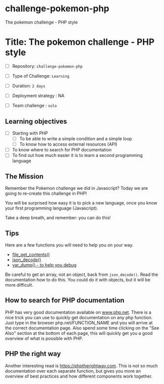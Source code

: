 # challenge-pokemon-php
The pokemon challenge - PHP style
# Title: The pokemon challenge - PHP style

- [ ] Repository: `challenge-pokemon-php`
- [ ] Type of Challenge: `Learning`
- [ ] Duration: `2 days`
- [ ] Deployment strategy : NA
	
- [ ] Team challenge : `solo`

## Learning objectives
- [ ] Starting with PHP
    * [ ] To be able to write a simple condition and a simple loop
    * [ ] To know how to access external resources (API)
- [ ] To know where to search for PHP documentation
- [ ] To find out how much easier it is to learn a second programming language

## The Mission
Remember the Pokemon challenge we did in Javascript?
Today we are going to re-create this challenge in PHP!

You will be surprised how easy it is to pick a new  language, once you know your first programming language (Javascript).

Take a deep breath, and remember: you can do this!



## Tips
Here are a few functions you will need to help you on your way.

- [file_get_contents()](http://php.net/file_get_contents) 
- [json_decode()](http://php.net/json_decode) 
- [var_dump() - to help you debug](http://php.net/var_dump) 

Be careful to get an array, not an object, back from `json_decode()`. Read the documentation how to do this.
You could do it with objects, but it will be more difficult.

## How to search for PHP documentation
PHP has very good documentation available on www.php.net. There is a nice trick you can use to quickly get documentation on any php function. Just type in the browser php.net/FUNCTION_NAME and you will arrive at the correct documentation page. Also spend some time clicking on the "See Also" section at the bottom of each page, this will quickly get you a good overview of what is possible with PHP.

##  PHP the right way
Another interesting read is https://phptherightway.com. This is not so much documentation over each separate function, but gives you more an overview of best practices and how different components work together.